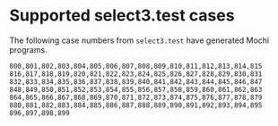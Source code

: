 # Supported select3.test cases

The following case numbers from `select3.test` have generated Mochi programs.

```
800,801,802,803,804,805,806,807,808,809,810,811,812,813,814,815
816,817,818,819,820,821,822,823,824,825,826,827,828,829,830,831
832,833,834,835,836,837,838,839,840,841,842,843,844,845,846,847
848,849,850,851,852,853,854,855,856,857,858,859,860,861,862,863
864,865,866,867,868,869,870,871,872,873,874,875,876,877,878,879
880,881,882,883,884,885,886,887,888,889,890,891,892,893,894,895
896,897,898,899
```
